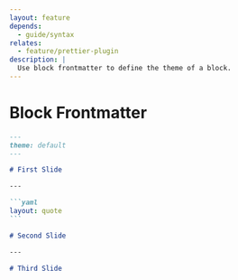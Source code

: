 ```yaml
---
layout: feature
depends:
  - guide/syntax
relates:
  - feature/prettier-plugin
description: |
  Use block frontmatter to define the theme of a block.
---
```


# Block Frontmatter

````md
---
theme: default
---

# First Slide

---

```yaml
layout: quote
```

# Second Slide

---

# Third Slide
````
